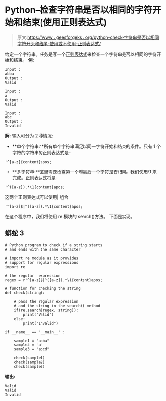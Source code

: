 # Python–检查字符串是否以相同的字符开始和结束(使用正则表达式)

> 原文:[https://www . geesforgeks . org/python-check-字符串是否以相同字符开头和结尾-使用或不使用-正则表达式/](https://www.geeksforgeeks.org/python-check-whether-a-string-starts-and-ends-with-the-same-character-or-not-using-regular-expression/)

给定一个字符串。任务是写一个[正则表达式](https://www.geeksforgeeks.org/regular-expression-python-examples-set-1/)来检查一个字符串是否以相同的字符开始和结束。
**例:**

```
Input :  
abba
Output :  
Valid

Input :  
a
Output :  
Valid

Input :  
abc
Output :  
Invalid
```

**解:**
输入可分为 2 种情况:

*   **单个字符串:**所有单个字符串满足以同一字符开始和结束的条件。只有 1 个字符的字符串的正则表达式是-

```
'^[a-z]{content}apos;
```

*   **多字符串:**这里需要检查第一个和最后一个字符是否相同。我们使用\1 来完成。正则表达式将是-

```
'^([a-z]).*\1{content}apos;
```

这两个正则表达式可以使用|
组合

```
'^[a-z]$|^([a-z]).*\1{content}apos;
```

在这个程序中，我们将使用 re 模块的 search()方法。
下面是实现。

## 蟒蛇 3

```
# Python program to check if a string starts
# and ends with the same character

# import re module as it provides
# support for regular expressions
import re

# the regular  expression
regex = r'^[a-z]$|^([a-z]).*\1{content}apos;

# function for checking the string
def check(string):

    # pass the regular expression
    # and the string in the search() method
    if(re.search(regex, string)): 
        print("Valid") 
    else: 
        print("Invalid") 

if __name__ == '__main__' :

    sample1 = "abba"
    sample2 = "a"
    sample3 = "abcd"

    check(sample1)
    check(sample2)
    check(sample3)
```

**输出:**

```
Valid
Valid
Invalid
```